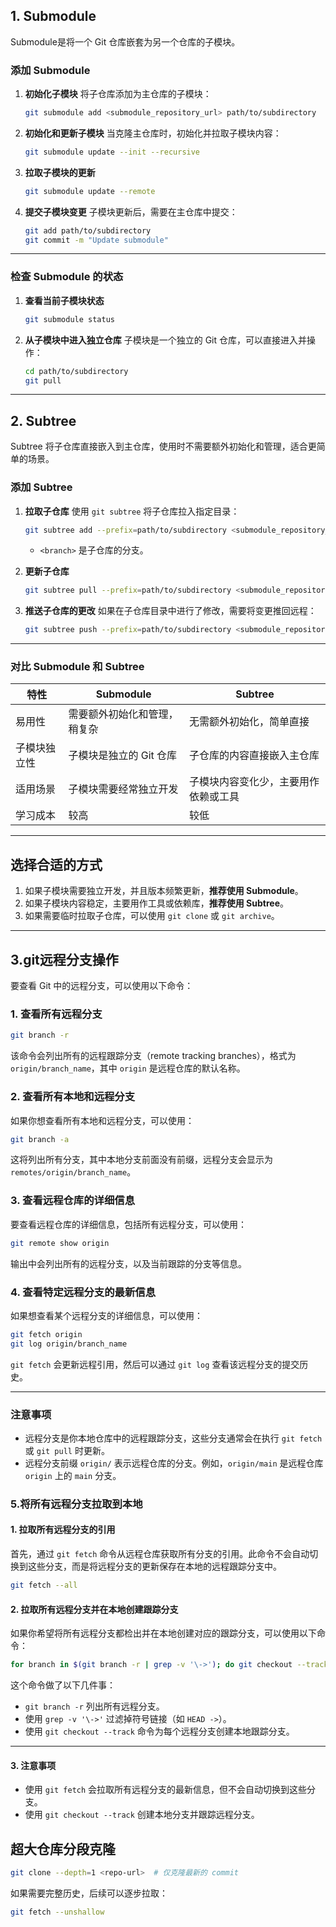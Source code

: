 ## **1. Submodule**

Submodule是将一个 Git 仓库嵌套为另一个仓库的子模块。

### **添加 Submodule**

1. **初始化子模块**
   将子仓库添加为主仓库的子模块：

   ```bash
   git submodule add <submodule_repository_url> path/to/subdirectory
   ```
2. **初始化和更新子模块**
   当克隆主仓库时，初始化并拉取子模块内容：

   ```bash
   git submodule update --init --recursive
   ```

3. **拉取子模块的更新**
   ```bash
   git submodule update --remote
   ```

4. **提交子模块变更**
   子模块更新后，需要在主仓库中提交：

   ```bash
   git add path/to/subdirectory
   git commit -m "Update submodule"
   ```

---

### **检查 Submodule 的状态**

1. **查看当前子模块状态**

   ```bash
   git submodule status
   ```

2. **从子模块中进入独立仓库**
   子模块是一个独立的 Git 仓库，可以直接进入并操作：

   ```bash
   cd path/to/subdirectory
   git pull
   ```

---

## **2. Subtree**

Subtree 将子仓库直接嵌入到主仓库，使用时不需要额外初始化和管理，适合更简单的场景。

### **添加 Subtree**

1. **拉取子仓库**
   使用 `git subtree` 将子仓库拉入指定目录：

   ```bash
   git subtree add --prefix=path/to/subdirectory <submodule_repository_url> <branch>
   ```
   - `<branch>` 是子仓库的分支。

2. **更新子仓库**

   ```bash
   git subtree pull --prefix=path/to/subdirectory <submodule_repository_url> <branch>
   ```

3. **推送子仓库的更改**
   如果在子仓库目录中进行了修改，需要将变更推回远程：

   ```bash
   git subtree push --prefix=path/to/subdirectory <submodule_repository_url> <branch>
   ```

---

### **对比 Submodule 和 Subtree**

| 特性               | Submodule                                      | Subtree                                              |
|--------------------|-----------------------------------------------|-----------------------------------------------------|
| 易用性             | 需要额外初始化和管理，稍复杂                  | 无需额外初始化，简单直接                           |
| 子模块独立性       | 子模块是独立的 Git 仓库                        | 子仓库的内容直接嵌入主仓库                         |
| 适用场景           | 子模块需要经常独立开发                        | 子模块内容变化少，主要用作依赖或工具               |
| 学习成本           | 较高                                           | 较低                                                |

---

## **选择合适的方式**

1. 如果子模块需要独立开发，并且版本频繁更新，**推荐使用 Submodule**。
2. 如果子模块内容稳定，主要用作工具或依赖库，**推荐使用 Subtree**。
3. 如果需要临时拉取子仓库，可以使用 `git clone` 或 `git archive`。

---

## **3.git远程分支操作**
要查看 Git 中的远程分支，可以使用以下命令：

### **1. 查看所有远程分支**

```bash
git branch -r
```

该命令会列出所有的远程跟踪分支（remote tracking branches），格式为 `origin/branch_name`，其中 `origin` 是远程仓库的默认名称。

### **2. 查看所有本地和远程分支**

如果你想查看所有本地和远程分支，可以使用：

```bash
git branch -a
```

这将列出所有分支，其中本地分支前面没有前缀，远程分支会显示为 `remotes/origin/branch_name`。

### **3. 查看远程仓库的详细信息**

要查看远程仓库的详细信息，包括所有远程分支，可以使用：

```bash
git remote show origin
```

输出中会列出所有的远程分支，以及当前跟踪的分支等信息。

### **4. 查看特定远程分支的最新信息**

如果想查看某个远程分支的详细信息，可以使用：

```bash
git fetch origin
git log origin/branch_name
```

`git fetch` 会更新远程引用，然后可以通过 `git log` 查看该远程分支的提交历史。

---

### **注意事项**

- 远程分支是你本地仓库中的远程跟踪分支，这些分支通常会在执行 `git fetch` 或 `git pull` 时更新。
- 远程分支前缀 `origin/` 表示远程仓库的分支。例如，`origin/main` 是远程仓库 `origin` 上的 `main` 分支。



### **5.将所有远程分支拉取到本地**

#### **1. 拉取所有远程分支的引用**

首先，通过 `git fetch` 命令从远程仓库获取所有分支的引用。此命令不会自动切换到这些分支，而是将远程分支的更新保存在本地的远程跟踪分支中。

```bash
git fetch --all
```

#### **2. 拉取所有远程分支并在本地创建跟踪分支**

如果你希望将所有远程分支都检出并在本地创建对应的跟踪分支，可以使用以下命令：

```bash
for branch in $(git branch -r | grep -v '\->'); do git checkout --track $branch; done
```

这个命令做了以下几件事：
- `git branch -r` 列出所有远程分支。
- 使用 `grep -v '\->'` 过滤掉符号链接（如 `HEAD ->`）。
- 使用 `git checkout --track` 命令为每个远程分支创建本地跟踪分支。


---

#### **3. 注意事项**
- 使用 `git fetch` 会拉取所有远程分支的最新信息，但不会自动切换到这些分支。
- 使用 `git checkout --track` 创建本地分支并跟踪远程分支。

## **超大仓库分段克隆**
```bash
git clone --depth=1 <repo-url>  # 仅克隆最新的 commit
```
如果需要完整历史，后续可以逐步拉取：

```bash
git fetch --unshallow
```
